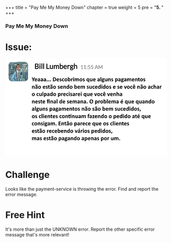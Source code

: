 +++
title = "Pay Me My Money Down"
chapter = true
weight = 5
pre = "<b>5. </b>"
+++

### Pay Me My Money Down

# Issue:

![Bill Lumbergh Slack](/images/bill-lumbergh.png)

# Challenge

Looks like the payment-service is throwing the error. Find and report the error message.

# Free Hint

It's more than just the UNKNOWN error. Report the other specific error message that's more relevant!